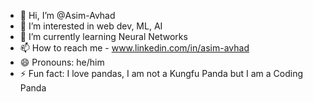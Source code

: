- 👋 Hi, I’m @Asim-Avhad
- 👀 I’m interested in web dev, ML, AI
- 🌱 I’m currently learning Neural Networks
- 📫 How to reach me - www.linkedin.com/in/asim-avhad 
- 😄 Pronouns: he/him
- ⚡ Fun fact: I love pandas, I am not a Kungfu Panda but I am a Coding Panda

<!---
Asim-Avhad/Asim-Avhad is a ✨ special ✨ repository because its `README.md` (this file) appears on your GitHub profile.
You can click the Preview link to take a look at your changes.
--->

